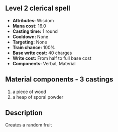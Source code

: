 ## Level 2 clerical spell

- **Attributes:** Wisdom
- **Mana cost:** 16.0
- **Casting time:** 1 round
- **Cooldown:** None
- **Targeting:** None
- **Train chance:** 100%
- **Base write cost:** 40 charges
- **Write cost:** From half to full base cost
- **Components:** Verbal, Material

## Material components - 3 castings

1. a piece of wood
2. a heap of sporal powder

## Description

Creates a random fruit
